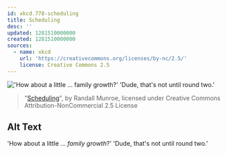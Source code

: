 ```yaml
---
id: xkcd.778-scheduling
title: Scheduling
desc: ''
updated: 1281510000000
created: 1281510000000
sources:
  - name: xkcd
    url: 'https://creativecommons.org/licenses/by-nc/2.5/'
    license: Creative Commons 2.5
---
```

!['How about a little ... *family growth*?'  'Dude, that's not until round two.'](https://imgs.xkcd.com/comics/scheduling.png)
> "[Scheduling](https://xkcd.com/778/)", by Randall Munroe, licensed under Creative Commons Attribution-NonCommercial 2.5 License

## Alt Text
'How about a little ... *family growth*?'  'Dude, that's not until round two.'
